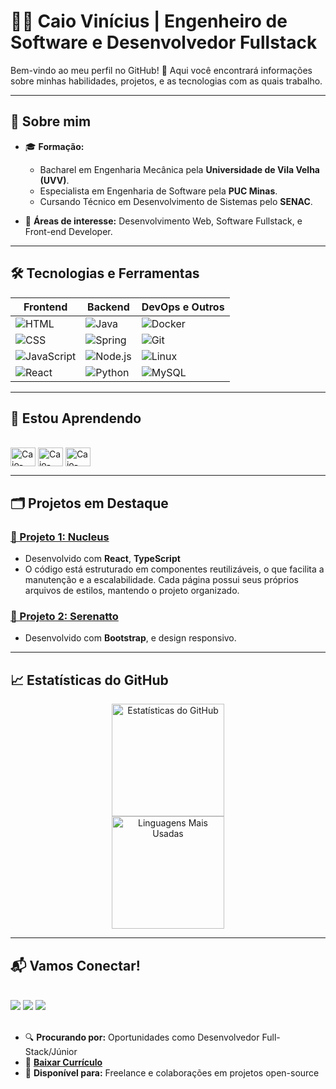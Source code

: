 
# 👨‍💻 Caio Vinícius | Engenheiro de Software e Desenvolvedor Fullstack

Bem-vindo ao meu perfil no GitHub! 🚀 Aqui você encontrará informações sobre minhas habilidades, projetos, e as tecnologias com as quais trabalho.

---

## 🌟 Sobre mim
- 🎓 **Formação:**  
  - Bacharel em Engenharia Mecânica pela **Universidade de Vila Velha (UVV)**.  
  - Especialista em Engenharia de Software pela **PUC Minas**.
  - Cursando Técnico em Desenvolvimento de Sistemas pelo **SENAC**. 

- 💼 **Áreas de interesse:** Desenvolvimento Web, Software Fullstack, e Front-end Developer.
  
---

## 🛠️ Tecnologias e Ferramentas

| **Frontend**       | **Backend**        | **DevOps e Outros**  |
|---------------------|--------------------|-----------------------|
| ![HTML](https://img.shields.io/badge/-HTML-E34F26?style=flat-square&logo=html5&logoColor=white)  | ![Java](https://img.shields.io/badge/-Java-007396?style=flat-square&logo=java) | ![Docker](https://img.shields.io/badge/-Docker-2496ED?style=flat-square&logo=docker&logoColor=white) |
| ![CSS](https://img.shields.io/badge/-CSS-1572B6?style=flat-square&logo=css3)   | ![Spring](https://img.shields.io/badge/-Spring-6DB33F?style=flat-square&logo=spring&logoColor=white) | ![Git](https://img.shields.io/badge/-Git-F05032?style=flat-square&logo=git&logoColor=white) |
| ![JavaScript](https://img.shields.io/badge/-JavaScript-F7DF1E?style=flat-square&logo=javascript&logoColor=black) | ![Node.js](https://img.shields.io/badge/-Node.js-339933?style=flat-square&logo=nodedotjs) | ![Linux](https://img.shields.io/badge/-Linux-FCC624?style=flat-square&logo=linux&logoColor=black) |
| ![React](https://img.shields.io/badge/React-20232A?style=flat-square&logo=react&logoColor=61DAFB) | ![Python](https://img.shields.io/badge/Python-3776AB?style=flat-square&logo=python&logoColor=white) | ![MySQL](https://img.shields.io/badge/MySQL-005C84?style=flat-square&logo=mysql&logoColor=white)
 ---
 
 ## 📘 Estou Aprendendo
 
 <div style="display: inline_block"><br>
  <img align="center" alt="Caio-Java" height="30" width="40" src="https://cdn.jsdelivr.net/gh/devicons/devicon/icons/java/java-original.svg"/>
  <img align="center" alt="Caio-Docker" height="30" width="40" src="https://cdn.jsdelivr.net/gh/devicons/devicon/icons/docker/docker-plain-wordmark.svg">
  <img align="center" alt="Caio-Angular" height="30" width="40" src="https://cdn.jsdelivr.net/gh/devicons/devicon/icons/angularjs/angularjs-original.svg">
</div>

 ---

 ## 🗂️ Projetos em Destaque

### [📂 Projeto 1: Nucleus](https://github.com/CAIOBR2021/Project-Nucleus-Front-end-)

- Desenvolvido com **React**, **TypeScript**
- O código está estruturado em componentes reutilizáveis, o que facilita a manutenção e a escalabilidade. Cada página possui seus próprios arquivos de estilos, mantendo o projeto organizado.
  
### [📂 Projeto 2: Serenatto](https://github.com/CAIOBR2021/Projeto-Serenatto-Alura)

- Desenvolvido com **Bootstrap**, e design responsivo.
  
---

## 📈 Estatísticas do GitHub

<div align="center">
  <img height="180em" src="https://github-readme-stats.vercel.app/api?username=CaioBR2021&show_icons=true&theme=dark&hide_border=true&count_private=true" alt="Estatísticas do GitHub">
  <br>
  <img height="180em" src="https://github-readme-stats.vercel.app/api/top-langs/?username=CaioBR2021&layout=compact&theme=dark&hide_border=true" alt="Linguagens Mais Usadas">
</div>

  ---

 ## 📬 Vamos Conectar!

   <div style="display: inline_block"><br>
  <a href="https://www.linkedin.com/in/caio-vinicius-de-carvalho-bezerra-643695158" target="_blank"><img src="https://img.shields.io/badge/-LinkedIn-%230077B5?style=for-the-badge&logo=linkedin&logoColor=white" target="_blank"></a> 
    <a href="mailto:caiobezerra994@gmail.com" target="_blank"><img src="https://img.shields.io/badge/Gmail-D14836?style=for-the-badge&logo=gmail&logoColor=white" target="_blank"></a> 
  <a href = "mailto:caio.carvalho134@hotmail.com"><img src="https://img.shields.io/badge/Microsoft_Outlook-0078D4?style=for-the-badge&logo=microsoft-outlook&logoColor=white" target="_blank"></a>
  </div>

  <br>

- 🔍 **Procurando por:** Oportunidades como Desenvolvedor Full-Stack/Júnior
- 📄 **[Baixar Currículo](link_para_seu_curriculo.pdf)**
- 🚀 **Disponível para:** Freelance e colaborações em projetos open-source
  

  
